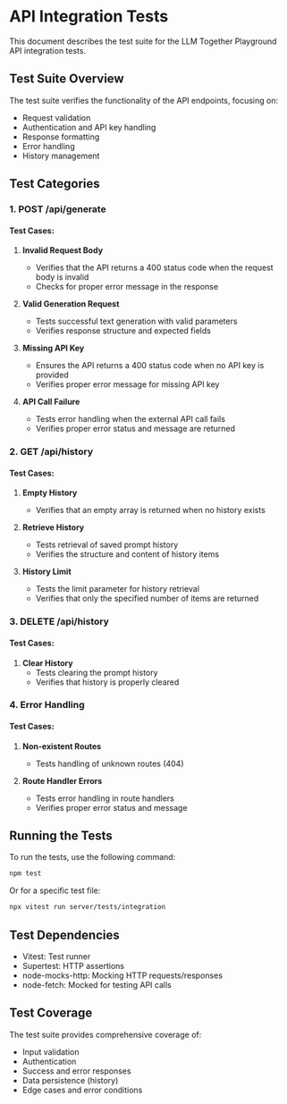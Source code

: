 # API Integration Tests

This document describes the test suite for the LLM Together Playground API integration tests.

## Test Suite Overview

The test suite verifies the functionality of the API endpoints, focusing on:
- Request validation
- Authentication and API key handling
- Response formatting
- Error handling
- History management

## Test Categories

### 1. POST /api/generate

#### Test Cases:
1. **Invalid Request Body**
   - Verifies that the API returns a 400 status code when the request body is invalid
   - Checks for proper error message in the response

2. **Valid Generation Request**
   - Tests successful text generation with valid parameters
   - Verifies response structure and expected fields

3. **Missing API Key**
   - Ensures the API returns a 400 status code when no API key is provided
   - Verifies proper error message for missing API key

4. **API Call Failure**
   - Tests error handling when the external API call fails
   - Verifies proper error status and message are returned

### 2. GET /api/history

#### Test Cases:
1. **Empty History**
   - Verifies that an empty array is returned when no history exists

2. **Retrieve History**
   - Tests retrieval of saved prompt history
   - Verifies the structure and content of history items

3. **History Limit**
   - Tests the limit parameter for history retrieval
   - Verifies that only the specified number of items are returned

### 3. DELETE /api/history

#### Test Cases:
1. **Clear History**
   - Tests clearing the prompt history
   - Verifies that history is properly cleared

### 4. Error Handling

#### Test Cases:
1. **Non-existent Routes**
   - Tests handling of unknown routes (404)

2. **Route Handler Errors**
   - Tests error handling in route handlers
   - Verifies proper error status and message

## Running the Tests

To run the tests, use the following command:

```bash
npm test
```

Or for a specific test file:

```bash
npx vitest run server/tests/integration
```

## Test Dependencies

- Vitest: Test runner
- Supertest: HTTP assertions
- node-mocks-http: Mocking HTTP requests/responses
- node-fetch: Mocked for testing API calls

## Test Coverage

The test suite provides comprehensive coverage of:
- Input validation
- Authentication
- Success and error responses
- Data persistence (history)
- Edge cases and error conditions
